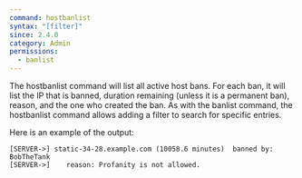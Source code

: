 ```yaml
---
command: hostbanlist
syntax: "[filter]"
since: 2.4.0
category: Admin
permissions:
  - banlist
---
```


The hostbanlist command will list all active host bans. For each ban, it will list the IP that is banned, duration remaining (unless it is a permanent ban), reason, and the one who created the ban. As with the banlist command, the hostbanlist command allows adding a filter to search for specific entries.

Here is an example of the output:

```
[SERVER->] static-34-28.example.com (10058.6 minutes)  banned by: BobTheTank
[SERVER->]    reason: Profanity is not allowed.
```
